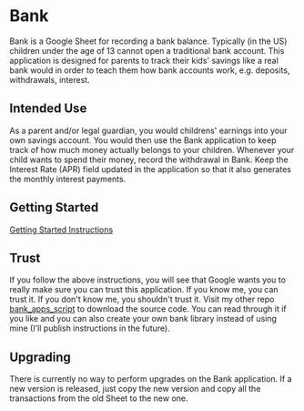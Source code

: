 # Bank
Bank is a Google Sheet for recording a bank balance. Typically (in the US) children under the age of 13 cannot open a traditional bank account. This application is designed for parents to track their kids' savings like a real bank would in order to teach them how bank accounts work, e.g. deposits, withdrawals, interest.

## Intended Use
As a parent and/or legal guardian, you would childrens' earnings into your own savings account. You would then use the Bank application to keep track of how much money actually belongs to your children. Whenever your child wants to spend their money, record the withdrawal in Bank. Keep the Interest Rate (APR) field updated in the application so that it also generates the monthly interest payments.

## Getting Started
[Getting Started Instructions](./getting_started.md)

## Trust
If you follow the above instructions, you will see that Google wants you to really make sure you can trust this application. If you know me, you can trust it. If you don't know me, you shouldn't trust it. Visit my other repo [bank_apps_script](https://github.com/irotih/bank_apps_script) to download the source code. You can read through it if you like and you can also create your own bank library instead of using mine (I'll publish instructions in the future).

## Upgrading
There is currently no way to perform upgrades on the Bank application. If a new version is released, just copy the new version and copy all the transactions from the old Sheet to the new one.
